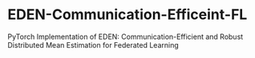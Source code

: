 # EDEN-Communication-Efficeint-FL
PyTorch Implementation of EDEN: Communication-Efficient and Robust Distributed Mean Estimation for Federated Learning
